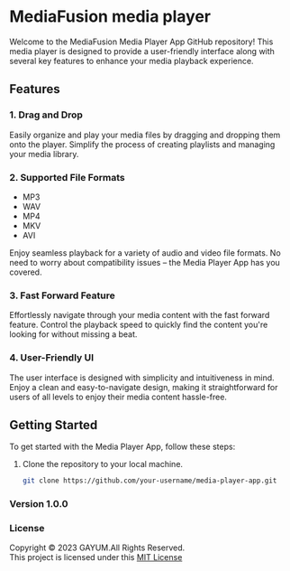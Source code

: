 # MediaFusion media player

Welcome to the MediaFusion Media Player App GitHub repository! This media player is designed to provide a user-friendly interface along with several key features to enhance your media playback experience.

## Features

### 1. Drag and Drop

Easily organize and play your media files by dragging and dropping them onto the player. Simplify the process of creating playlists and managing your media library.

### 2. Supported File Formats

- MP3
- WAV
- MP4
- MKV
- AVI

Enjoy seamless playback for a variety of audio and video file formats. No need to worry about compatibility issues – the Media Player App has you covered.

### 3. Fast Forward Feature

Effortlessly navigate through your media content with the fast forward feature. Control the playback speed to quickly find the content you're looking for without missing a beat.

### 4. User-Friendly UI

The user interface is designed with simplicity and intuitiveness in mind. Enjoy a clean and easy-to-navigate design, making it straightforward for users of all levels to enjoy their media content hassle-free.

## Getting Started

To get started with the Media Player App, follow these steps:

1. Clone the repository to your local machine.
   ```bash
   git clone https://github.com/your-username/media-player-app.git


### Version 1.0.0

### License
Copyright &copy; 2023 GAYUM.All Rights Reserved.<br>
This project is licensed under this [MIT License](License.txt)

